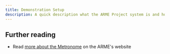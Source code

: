 ```yaml
---
title: Demonstration Setup
description: A quick description what the ARME Project system is and how it is used.
---
```


## Further reading

- Read [more about the Metronome](https://arme-project.co.uk/publication/2023_rppw_sean/) on the ARME's website
